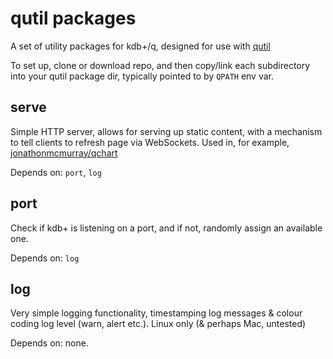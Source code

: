 # qutil packages

A set of utility packages for kdb+/q, designed for use with [qutil](https://github.com/nugend/qutil)

To set up, clone or download repo, and then copy/link each subdirectory into
your qutil package dir, typically pointed to by `QPATH` env var.

## serve

Simple HTTP server, allows for serving up static content, with a mechanism to
tell clients to refresh page via WebSockets. Used in, for example,
[jonathonmcmurray/qchart](https://github.com/jonathonmcmurray/qchart)

Depends on: `port`, `log`

## port

Check if kdb+ is listening on a port, and if not, randomly assign an available
one. 

Depends on: `log`

## log

Very simple logging functionality, timestamping log messages & colour coding
log level (warn, alert etc.). Linux only (& perhaps Mac, untested)

Depends on: none.
